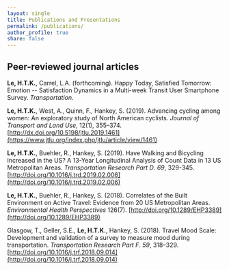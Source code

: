```yaml
---
layout: single
title: Publications and Presentations
permalink: /publications/
author_profile: true
share: false
---
```


## Peer-reviewed journal articles

**Le, H.T.K.**, Carrel, L.A. (forthcoming). Happy Today, Satisfied Tomorrow: Emotion -- Satisfaction Dynamics in a Multi-week Transit User Smartphone Survey. _Transportation_.

**Le, H.T.K.**,  West, A., Quinn, F., Hankey, S. (2019). Advancing cycling among women: An exploratory study of North American cyclists. _Journal of Transport and Land Use_, 12(1), 355–374. [http://dx.doi.org/10.5198/jtlu.2019.1461](https://www.jtlu.org/index.php/jtlu/article/view/1461) 

**Le, H.T.K.**, Buehler, R., Hankey, S. (2019). Have Walking and Bicycling Increased in the US? A 13-Year Longitudinal Analysis of Count Data in 13 US Metropolitan Areas. _Transportation Research Part D_. _69_, 329-345. [http://doi.org/10.1016/j.trd.2019.02.006](http://doi.org/10.1016/j.trd.2019.02.006)

**Le, H.T.K.**, Buehler, R., Hankey, S. (2018). Correlates of the Built Environment on Active Travel: Evidence from 20 US Metropolitan Areas. _Environmental Health Perspectives_ 126(7). [http://doi.org/10.1289/EHP3389](http://doi.org/10.1289/EHP3389)

Glasgow, T., Geller, S.E., **Le, H.T.K.**, Hankey, S. (2018). Travel Mood Scale: Development and validation of a survey to measure mood during transportation. _Transportation Research Part F_. _59_, 318–329. [http://doi.org/10.1016/j.trf.2018.09.014](http://doi.org/10.1016/j.trf.2018.09.014)


